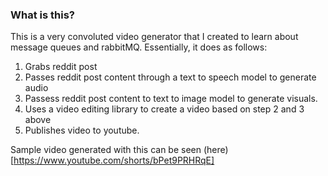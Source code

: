 ### What is this?

This is a very convoluted video generator that I created to learn about message queues and rabbitMQ. Essentially, it does as follows:

1) Grabs reddit post
2) Passes reddit post content through a text to speech model to generate audio
3) Passess reddit post content to text to image model to generate visuals.
4) Uses a video editing library to create a video based on step 2 and 3 above
5) Publishes video to youtube.

Sample video generated with this can be seen (here)[https://www.youtube.com/shorts/bPet9PRHRqE]

